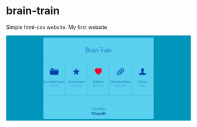 # brain-train
Simple html-css website. My first website

![Scalding Logo](https://github.com/milano95a/brain-train/blob/master/redmi-images/1.PNG)
